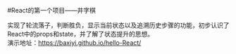 #React的第一个项目——井字棋

实现了轮流落子，判断胜负，显示当前状态以及追溯历史步骤的功能，初步认识了React中的props和state，并了解了状态提升的思想。<br>演示地址：https://baxiyi.github.io/hello-React/